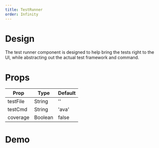 ```yaml
---
title: TestRunner
order: Infinity
---
```


# Design

The test runner component is designed to help bring the tests right to the UI, while abstracting out the actual test framework and command.

# Props

| Prop | Type | Default |
| --- | --- | --- |
| testFile | String | '' |
| testCmd | String | 'ava' |
| coverage | Boolean | false |
 
# Demo

<NuxtStoriesTestRunner testFile="test/specs/Module.spec.js" />
